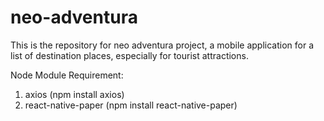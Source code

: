 # neo-adventura
This is the repository for neo adventura project, a mobile application for a list of destination places, especially for tourist attractions. 

Node Module Requirement:
1. axios (npm install axios)
2. react-native-paper (npm install react-native-paper)
